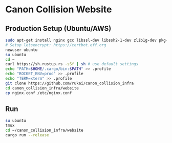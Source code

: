 # Canon Collision Website

## Production Setup (Ubuntu/AWS)

```bash
sudo apt-get install nginx gcc libssl-dev libssh2-1-dev zlib1g-dev pkg-config
# Setup letsencrypt: https://certbot.eff.org
newuser ubuntu
su ubuntu
cd ~
curl https://sh.rustup.rs -sSf | sh # use default settings
echo "PATH=$HOME/.cargo/bin:$PATH" >> .profile
echo "ROCKET_ENV=prod" >> .profile
echo "TERM=xterm" >> .profile
git clone https://github.com/rukai/canon_collision_infra
cd canon_collision_infra/website
cp nginx.conf /etc/nginx.conf
```

## Run

```bash
su ubuntu
tmux
cd ~/canon_collision_infra/website
cargo run --release
```
